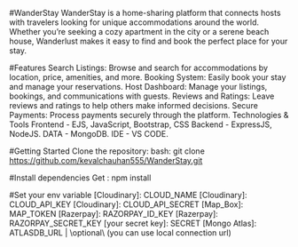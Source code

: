 #WanderStay
WanderStay is a home-sharing platform that connects hosts with travelers looking for unique accommodations around the world. Whether you’re seeking a cozy apartment in the city or a serene beach house, Wanderlust makes it easy to find and book the perfect place for your stay.

#Features
Search Listings: Browse and search for accommodations by location, price, amenities, and more.
Booking System: Easily book your stay and manage your reservations.
Host Dashboard: Manage your listings, bookings, and communications with guests.
Reviews and Ratings: Leave reviews and ratings to help others make informed decisions.
Secure Payments: Process payments securely through the platform.
Technologies & Tools
Frontend - EJS, JavaScript, Bootstrap, CSS
Backend - ExpressJS, NodeJS.
DATA - MongoDB.
IDE - VS CODE.

#Getting Started
Clone the repository:
bash: git clone https://github.com/kevalchauhan555/WanderStay.git

#Install dependencies
Get : npm install

#Set your env variable
[Cloudinary]: CLOUD_NAME
[Cloudinary]: CLOUD_API_KEY
[Cloudinary]: CLOUD_API_SECRET
[Map_Box]: MAP_TOKEN
[Razerpay]: RAZORPAY_ID_KEY
[Razerpay]: RAZORPAY_SECRET_KEY
[your secret key]: SECRET
[Mongo Atlas]: ATLASDB_URL | \optional\ (you can use local connection url)
